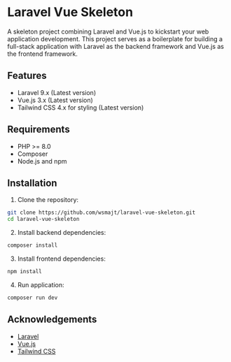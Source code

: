 # Laravel Vue Skeleton

A skeleton project combining Laravel and Vue.js to kickstart your web application development. This project serves as a boilerplate for building a full-stack application with Laravel as the backend framework and Vue.js as the frontend framework.

## Features

- Laravel 9.x (Latest version)
- Vue.js 3.x (Latest version)
- Tailwind CSS 4.x for styling (Latest version)

## Requirements

- PHP >= 8.0
- Composer
- Node.js and npm

## Installation

1. Clone the repository:

```bash
git clone https://github.com/wsmajt/laravel-vue-skeleton.git
cd laravel-vue-skeleton
```

2. Install backend dependencies:

```bash
composer install
```

3. Install frontend dependencies:

```bash
npm install
```

4. Run application:

```bash
composer run dev
```

## Acknowledgements

- [Laravel](https://laravel.com/)
- [Vue.js](https://vuejs.org/)
- [Tailwind CSS](https://tailwindcss.com/)
